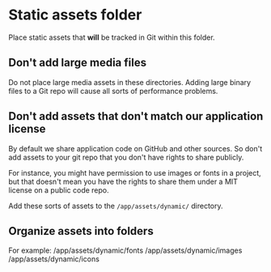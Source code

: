 # Static assets folder

Place static assets that **will** be tracked in Git within this folder.

## Don't add large media files
Do not place large media assets in these directories. Adding large binary
files to a Git repo will cause all sorts of performance problems.

## Don't add assets that don't match our application license
By default we share application code on GitHub and other sources. So don't
add assets to your git repo that you don't have rights to share publicly.

For instance, you might have permission to use images or fonts in a project,
but that doesn't mean you have the rights to share them under a MIT license
on a public code repo.

Add these sorts of assets to the `/app/assets/dynamic/` directory.

## Organize assets into folders

For example:
/app/assets/dynamic/fonts
/app/assets/dynamic/images
/app/assets/dynamic/icons
